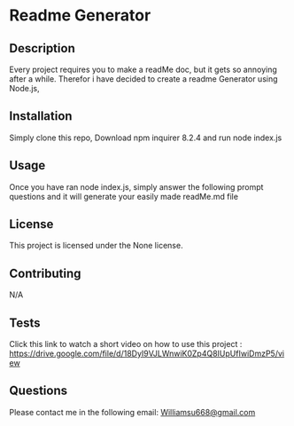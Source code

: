 # Readme Generator  

## Description 

Every project requires you to make a readMe doc, but it gets so annoying after a while. Therefor i have decided to create a readme Generator using Node.js,  

## Installation 

Simply clone this repo, Download npm inquirer 8.2.4 and run node index.js 

## Usage 

Once you have ran node index.js, simply answer the following prompt questions and it will generate your easily made readMe.md file 

## License 

This project is licensed under the None license. 

## Contributing 

N/A 

## Tests 

Click this link to watch a short video on how to use this project : https://drive.google.com/file/d/18DyI9VJLWnwiK0Zp4Q8IUpUfIwiDmzP5/view 

## Questions 

 Please contact me in the following email: 
 Williamsu668@gmail.com 


